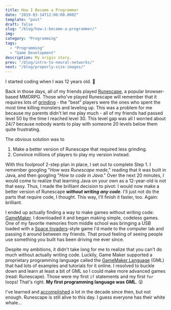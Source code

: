 ```yaml
---
title: How I Became a Programmer
date: "2019-03-14T12:00:00.000Z"
template: "post"
draft: false
slug: "/blog/how-i-became-a-programmer/"
img: 
category: "Programming"
tags:
  - "Programming"
  - "Game Development"
description: My origin story.
prev: "/blog/intro-to-neural-networks/"
next: "/blog/properly-size-images/"
---
```


I started coding when I was 12 years old. 👶

Back in those days, all of my friends played [Runescape](https://www.runescape.com), a popular browser-based MMORPG. Those who've played Runescape will remember that it requires lots of [grinding](https://en.wikipedia.org/wiki/Grinding_(gaming)) - the "best" players were the ones who spent the most time killing monsters and leveling up. This was a problem for me because my parents didn't let me play much - all of my friends had passed level 50 by the time I reached level 30. This level gap was <span class="crossed-out">all I worried about 24/7 because nobody wants to play with someone 20 levels below them</span> quite frustrating.

The obvious solution was to

1. Make a better version of Runescape that required less grinding.
2. Convince millions of players to play my version instead.

With this foolproof 2-step plan in place, I set out to complete Step 1. I remember googling "_How was Runescape made_," reading that it was built in Java, and then googling "_How to code in Java_." Over the next 20 minutes, I would come to realize that learning Java on your own as a 12-year-old is not that easy. Thus, I made the brilliant decision to pivot: I would now make a better version of Runescape **_without writing any code_**. <span class="emph-special">I'll just not do the parts that require code</span>, I thought. <span class="emph-special">This way, I'll finish it faster, too</span>. Again: brilliant.

I ended up actually finding a way to make games without writing code: [GameMaker](https://www.yoyogames.com/gamemaker). I downloaded it and began making simple, codeless games. One of my favorite memories from middle school was bringing a USB loaded with a [Space Invaders](https://en.wikipedia.org/wiki/Space_Invaders)-style game I'd made to the computer lab and passing it around between my friends. That proud feeling of seeing people use something you built has been driving me ever since.

Despite my ambitions, it didn't take long for me to realize that you can't do much without actually writing code. Luckily, Game Maker supported a proprietary programming language called the [GameMaker Language](https://docs.yoyogames.com/source/dadiospice/002_reference/001_gml%20language%20overview/) (GML) that had lots of examples and tutorials for it online. I resolved to buckle down and learn at least a bit of GML so I could make more advanced games (read: Runescape). Those were my first `if` statements and my first `for` loops! That's right. **My first programming language was GML**. 😲

I've learned and <a href="/about" target="_blank">accomplished</a> a lot in the decade since then, but not enough. Runescape is still alive to this day. I guess everyone has their white whale...
